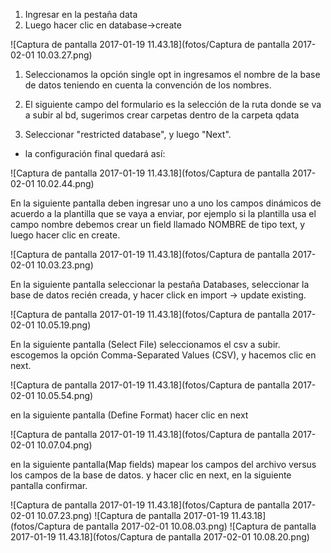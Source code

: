 
1. Ingresar en la pestaña data
2. Luego hacer clic en database->create

![Captura de pantalla 2017-01-19 11.43.18](fotos/Captura de pantalla 2017-02-01 10.03.27.png)

1. Seleccionamos la opción single opt in ingresamos el nombre de la base de datos teniendo en cuenta la convención de los nombres.

2. El siguiente campo del formulario es la selección de la ruta donde se va a subir al bd,  sugerimos crear carpetas dentro de la carpeta qdata

3. Seleccionar "restricted database", y luego "Next".

*  la configuración final quedará así:

![Captura de pantalla 2017-01-19 11.43.18](fotos/Captura de pantalla 2017-02-01 10.02.44.png)

En la siguiente pantalla deben ingresar uno a uno los campos dinámicos de acuerdo a la plantilla que se vaya a enviar, por ejemplo si la plantilla usa el campo nombre debemos crear un field llamado NOMBRE  de tipo text, y luego hacer clic en create.

![Captura de pantalla 2017-01-19 11.43.18](fotos/Captura de pantalla 2017-02-01 10.03.23.png)

En la siguiente pantalla  seleccionar la pestaña Databases, seleccionar la base de datos recién creada, y hacer click en  import -> update existing.

![Captura de pantalla 2017-01-19 11.43.18](fotos/Captura de pantalla 2017-02-01 10.05.19.png)

En la siguiente pantalla (Select File) seleccionamos el csv a subir. escogemos la opción Comma-Separated Values (CSV),  y hacemos clic en next. 

![Captura de pantalla 2017-01-19 11.43.18](fotos/Captura de pantalla 2017-02-01 10.05.54.png)

en la siguiente pantalla (Define Format) hacer clic en next

![Captura de pantalla 2017-01-19 11.43.18](fotos/Captura de pantalla 2017-02-01 10.07.04.png)

en la siguiente pantalla(Map fields) mapear los campos del archivo versus los campos de la base de datos. y hacer clic en next, en la siguiente pantalla confirmar.

![Captura de pantalla 2017-01-19 11.43.18](fotos/Captura de pantalla 2017-02-01 10.07.23.png)
![Captura de pantalla 2017-01-19 11.43.18](fotos/Captura de pantalla 2017-02-01 10.08.03.png)
![Captura de pantalla 2017-01-19 11.43.18](fotos/Captura de pantalla 2017-02-01 10.08.20.png)
